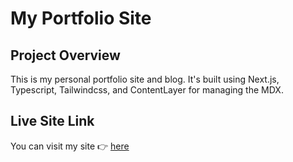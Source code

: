 # My Portfolio Site

## Project Overview

This is my personal portfolio site and blog. It's built using Next.js, Typescript, Tailwindcss, and ContentLayer for managing the MDX.

## Live Site Link

You can visit my site 👉 [here](https://www.shauncarr.dev/)
